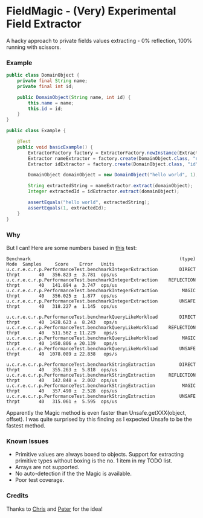 FieldMagic - (Very) Experimental Field Extractor
=======
A hacky approach to private fields values extracting - 0% reflection, 100% running with scissors.

### Example ###
```java
public class DomainObject {
    private final String name;
    private final int id;

    public DomainObject(String name, int id) {
        this.name = name;
        this.id = id;
    }
}
```

```java
public class Example {

    @Test
    public void basicExample() {
        ExtractorFactory factory = ExtractorFactory.newInstance(ExtractorFactory.Type.MAGIC);
        Extractor nameExtractor = factory.create(DomainObject.class, "name");
        Extractor idExtractor = factory.create(DomainObject.class, "id");

        DomainObject domainObject = new DomainObject("hello world", 1);

        String extractedString = nameExtractor.extract(domainObject);
        Integer extractedId = idExtractor.extract(domainObject);

        assertEquals("hello world", extractedString);
        assertEquals(1, extractedId);
    }
}
```

### Why ###
But I can! Here are some numbers based in [this](https://github.com/jerrinot/FieldMagic/blob/baeba79327b22fc858880392015ae96d6e55d9d4/src/test/java/uk/co/rockstable/experiements/codegen/reflection/perf/PerformanceTest.java) test:
```
Benchmark                                                       (type)   Mode  Samples     Score    Error   Units
u.c.r.e.c.r.p.PerformanceTest.benchmarkIntegerExtraction        DIRECT  thrpt       40   356.823 ±  3.781  ops/us
u.c.r.e.c.r.p.PerformanceTest.benchmarkIntegerExtraction    REFLECTION  thrpt       40   141.894 ±  3.747  ops/us
u.c.r.e.c.r.p.PerformanceTest.benchmarkIntegerExtraction         MAGIC  thrpt       40   356.025 ±  1.877  ops/us
u.c.r.e.c.r.p.PerformanceTest.benchmarkIntegerExtraction        UNSAFE  thrpt       40   318.227 ±  1.145  ops/us

u.c.r.e.c.r.p.PerformanceTest.benchmarkQueryLikeWorkload        DIRECT  thrpt       40  1428.623 ±  8.243   ops/s
u.c.r.e.c.r.p.PerformanceTest.benchmarkQueryLikeWorkload    REFLECTION  thrpt       40   511.562 ± 11.229   ops/s
u.c.r.e.c.r.p.PerformanceTest.benchmarkQueryLikeWorkload         MAGIC  thrpt       40  1450.806 ± 20.139   ops/s
u.c.r.e.c.r.p.PerformanceTest.benchmarkQueryLikeWorkload        UNSAFE  thrpt       40  1078.089 ± 22.838   ops/s

u.c.r.e.c.r.p.PerformanceTest.benchmarkStringExtraction         DIRECT  thrpt       40   355.263 ±  5.818  ops/us
u.c.r.e.c.r.p.PerformanceTest.benchmarkStringExtraction     REFLECTION  thrpt       40   142.848 ±  2.002  ops/us
u.c.r.e.c.r.p.PerformanceTest.benchmarkStringExtraction          MAGIC  thrpt       40   357.490 ±  2.528  ops/us
u.c.r.e.c.r.p.PerformanceTest.benchmarkStringExtraction         UNSAFE  thrpt       40   315.061 ±  5.595  ops/us
```
Apparently the Magic method is even faster than Unsafe.getXXX(object, offset). I was quite surprised by this finding as I expected Unsafe to be the fastest method. 


### Known Issues ###
* Primitive values are always boxed to objects. Support for extracting primitive types without boxing is the no. 1 item in my TODO list.
* Arrays are not supported.
* No auto-detection if the the Magic is available.
* Poor test coverage.

### Credits ###
Thanks to [Chris](https://github.com/noctarius) and [Peter](https://github.com/peter-lawrey) for the idea!
